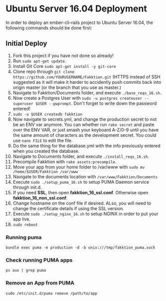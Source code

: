 # Ubuntu Server 16.04 Deployment
In order to deploy an ember-cli-rails project to Ubuntu Server 16.04, the following commands should be done first:

## Initial Deploy
1. Fork this project if you have not done so already!
2. Run ```sudo apt-get update```.
3. Install Git Core ```sudo apt-get install -y git-core```
5. Clone repo through ```git clone https://github.com/YOURUSERNAME/Fakktion.git``` (HTTPS instead of SSH suggested as it will make it harder to accidently push commits back into origin master (or the branch that you use as master.)
6. Navigate to Fakktion/Documents folder, and execute ```./base_reqs_16.sh```.
7. Now create a Postgres User with ```sudo -u postgres createuser --superuser $USER --pwprompt```. Don't forget to write down the password entered!
8. ```sudo -u $USER createdb fakktion```
9. Now navigate to secrets.yml, and change the production secret to not be an ENV var anymore. You can whether run ```rake secret``` and paste over the ENV VAR, or just smash your keyboard A-Z/0-9 until you have the same amount of characters as the development secret. You could use ```nano FILE``` to edit the file.
10. Do the same thing for the database.yml with the info previously entered when you created the database.
11. Navigate to Documents folder, and execute ```./install_reqs_16.sh```.
12. Precompile Fakktion with ```rake assets:precompile```.
13. Move your app from your home folder to /var/www with ```sudo mv /home/$USER/Fakktion /var/www```
14. Navigate to the documents location with ```/var/www/Fakktion/Documents```
15. Execute ```sudo ./setup_puma_16.sh``` to setup PUMA Daemon service through init.d.
16. If you need **SSL**, then open **fakktion_16_ssl.conf**. Otherwise open **fakktion_16_non_ssl.conf**.
17. Change hostname on the conf file if desired. ALso, you will need to change the certificate details if using the SSL version.
18. Execute ```sudo ./setup_nginx_16.sh``` to setup NGINX in order to put your app live.
19. ```sudo reboot```

### Running puma
```bundle exec puma -e production -d -b unix:///tmp/fakktion_puma.sock```
### Check running PUMA apps
```ps aux | grep puma```
### Remove an App from PUMA
```sudo /etc/init.d/puma remove /path/to/app```
